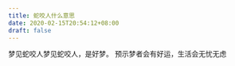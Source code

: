 ```yaml
---
title: 蛇咬人什么意思
date: 2020-02-15T20:54:12+08:00
draft: false
---
```


梦见蛇咬人梦见蛇咬人，是好梦。
预示梦者会有好运，生活会无忧无虑